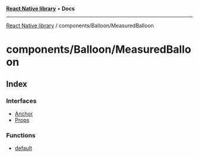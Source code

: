 [**React Native library**](../../../index.md) • **Docs**

***

[React Native library](../../../modules.md) / components/Balloon/MeasuredBalloon

# components/Balloon/MeasuredBalloon

## Index

### Interfaces

- [Anchor](interfaces/Anchor.md)
- [Props](interfaces/Props.md)

### Functions

- [default](functions/default.md)
